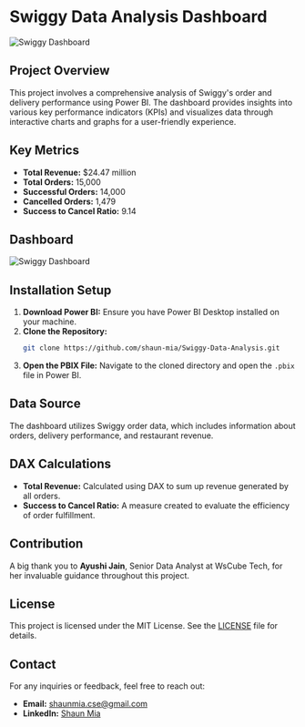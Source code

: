 
# Swiggy Data Analysis Dashboard

![Swiggy Dashboard](https://github.com/shaun-mia/Swiggy-Data-Analysis)

## Project Overview
This project involves a comprehensive analysis of Swiggy's order and delivery performance using Power BI. The dashboard provides insights into various key performance indicators (KPIs) and visualizes data through interactive charts and graphs for a user-friendly experience.

## Key Metrics
- **Total Revenue:** $24.47 million
- **Total Orders:** 15,000
- **Successful Orders:** 14,000
- **Cancelled Orders:** 1,479
- **Success to Cancel Ratio:** 9.14

## Dashboard
![Swiggy Dashboard](https://github.com/shaun-mia/Swiggy-Data-Analysis)

## Installation Setup
1. **Download Power BI:** Ensure you have Power BI Desktop installed on your machine.
2. **Clone the Repository:**
   ```bash
   git clone https://github.com/shaun-mia/Swiggy-Data-Analysis.git
   ```
3. **Open the PBIX File:** Navigate to the cloned directory and open the `.pbix` file in Power BI.

## Data Source
The dashboard utilizes Swiggy order data, which includes information about orders, delivery performance, and restaurant revenue.

## DAX Calculations
- **Total Revenue:** Calculated using DAX to sum up revenue generated by all orders.
- **Success to Cancel Ratio:** A measure created to evaluate the efficiency of order fulfillment.

## Contribution
A big thank you to **Ayushi Jain**, Senior Data Analyst at WsCube Tech, for her invaluable guidance throughout this project.

## License
This project is licensed under the MIT License. See the [LICENSE](LICENSE) file for details.

## Contact
For any inquiries or feedback, feel free to reach out:
- **Email:** shaunmia.cse@gmail.com
- **LinkedIn:** [Shaun Mia](https://www.linkedin.com/in/shaun-mia/)
```
